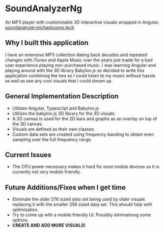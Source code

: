 
# SoundAnalyzerNg

An MP3 player with customizable 3D interactive visuals wrapped in Angular.
[soundanalyzer.michaelcoons.tech](https://soundanalyzer.michaelcoons.tech/)

## Why I built this application

I have an extensive MP3 collection dating back decades and repeated changes with iTunes and Apple Music over the years just made for a bad user experience playing non-purchased music.  I was learning Angular and playing around with the 3D library Babylon.js so decided to write this application combining the two so I could listen to my music without hassle as well as see any cool visuals that I could dream up.

## General Implementation Description

* Utilizes Angular, Typescript and Babylon.js
* Utilizes the babylon.js 3D library for the 3D visuals
* A 2D canvas is used for the 2D bars and graphs as an overlay on top of the 3D canvas.
* Visuals are defined as their own classes.
* Custom data sets are created using frequency banding to obtain even sampling over the full frequency range.

## Current Issues

* The CPU power necessary makes it hard for most mobile devices so it is currently not very mobile friendly.

## Future Additions/Fixes when I get time

* Eliminate the older 576 sized data set being used by older visuals replacing it with the smaller 256 sized data set.  This should help with optimization.
* Try to come up with a mobile friendly UI.  Possibly eliminationg some options.
* **CREATE AND ADD MORE VISUALS!**
